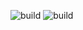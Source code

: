 ![build](https://github.com/vreshniak/xsdk-ci-test/workflows/xsdk-build/badge.svg?branch=master)
![build](https://github.com/vreshniak/xsdk-ci-test/workflows/github-linux/badge.svg?branch=master)